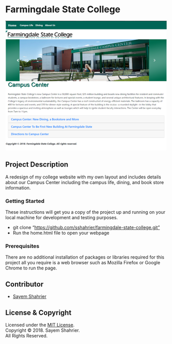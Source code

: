 # Farmingdale State College

![](images/fsc.PNG)

## Project Description

A redesign of my college website with my own layout and includes details about our Campus Center including the campus life, dining, and book store information.

### Getting Started

These instructions will get you a copy of the project up and running on your local machine for development and testing purposes.
- git clone “https://github.com/sshahrier/farmingdale-state-college.git”
- Run the home.html file to open your webpage

### Prerequisites

There are no additional installation of packages or libraries required for this project all you require is a web browser such as Mozilla Firefox or Google Chrome to run the page.

## Contributor
- [Sayem Shahrier](https://github.com/sshahrier)

## License & Copyright

Licensed under the [MIT License](LICENSE).
<br>
Copyright ©️ 2018. Sayem Shahrier.
<br>
All Rights Reserved.
